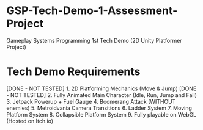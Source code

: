 # GSP-Tech-Demo-1-Assessment-Project
Gameplay Systems Programming 1st Tech Demo (2D Unity Platformer Project)

# Tech Demo Requirements
[DONE - NOT TESTED] 1. 2D Platforming Mechanics (Move & Jump)
[DONE - NOT TESTED] 2. Fully Animated Main Character (Idle, Run, Jump and Fall)
3. Jetpack Powerup + Fuel Gauge
4. Boomerang Attack (WITHOUT enemies)
5. Metroidvania Camera Transitions
6. Ladder System
7. Moving Platform System
8. Collapsible Platform System
9. Fully playable on WebGL (Hosted on Itch.io)
